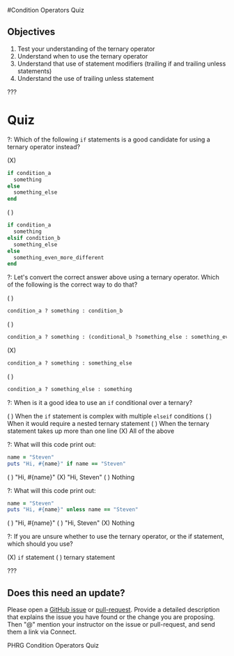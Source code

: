 #Condition Operators Quiz

## Objectives

1. Test your understanding of the ternary operator
2. Understand when to use the ternary operator
3. Understand that use of statement modifiers (trailing if and trailing unless statements)
4. Understand the use of trailing unless statement 

???

# Quiz

?: Which of the following `if` statements is a good candidate for using a ternary operator instead?

(X)
```ruby
if condition_a
  something
else
  something_else
end
```
( )
```ruby
if condition_a
  something
elsif condition_b
  something_else
else
  something_even_more_different
end
```

?: Let's convert the correct answer above using a ternary operator. Which of the following is the correct way to do that?

( )
```ruby
condition_a ? something : condition_b
```
( )
```ruby
condition_a ? something : (conditional_b ?something_else : something_even_more_different)
```
(X)
```ruby
condition_a ? something : something_else
```
( )
```ruby
condition_a ? something_else : something
```

?: When is it a good idea to use an `if` conditional over a ternary?

( ) When the `if` statement is complex with multiple `elseif` conditions
( ) When it would require a nested ternary statement
( ) When the ternary statement takes up more than one line
(X) All of the above


?: What will this code print out:

```ruby
name = "Steven"
puts "Hi, #{name}" if name == "Steven"
``` 

( ) "Hi, #{name}"
(X) "Hi, Steven"
( ) Nothing

?: What will this code print out:

```ruby
name = "Steven"
puts "Hi, #{name}" unless name == "Steven"
``` 

( ) "Hi, #{name}"
( ) "Hi, Steven"
(X) Nothing


?: If you are unsure whether to use the ternary operator, or the if statement, which should you use?

(X) `if` statement
( ) ternary statement

???

## Does this need an update?

Please open a [GitHub issue](https://github.com/learn-co-students/phrg-conditional-operators-quiz-pca-000/pulls) or [pull-request](https://github.com/learn-co-students/phrg-conditional-operators-quiz-pca-000/pulls). Provide a detailed description that explains the issue you have found or the change you are proposing. Then "@" mention your instructor on the issue or pull-request, and send them a link via Connect.

<p data-visibility='hidden'>PHRG Condition Operators Quiz</p>
